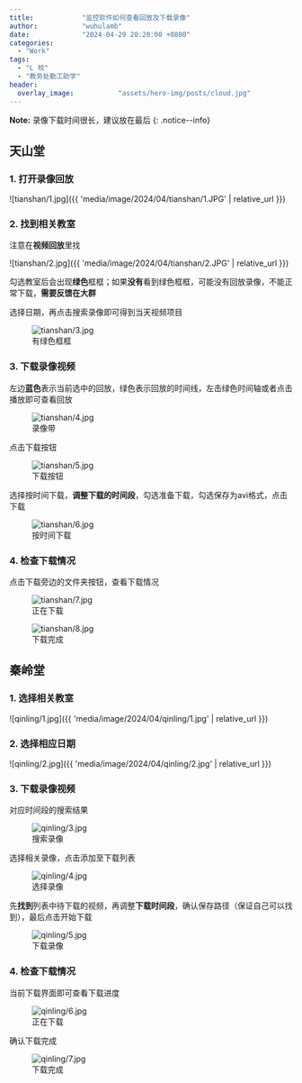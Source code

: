 ```yaml
---
title:            "监控软件如何查看回放及下载录像"
author:           "wuhulamb"
date:             "2024-04-29 20:20:00 +0800"
categories:
  - "Work"
tags:
  - "L 校"
  - "教务处勤工助学"
header:
  overlay_image:           "assets/hero-img/posts/cloud.jpg"
---
```


**Note:** 录像下载时间很长，建议放在最后
{: .notice--info}

## 天山堂

### 1. 打开录像回放

![tianshan/1.jpg]({{ 'media/image/2024/04/tianshan/1.JPG' | relative_url }})

### 2. 找到相关教室

注意在**视频回放**里找

![tianshan/2.jpg]({{ 'media/image/2024/04/tianshan/2.JPG' | relative_url }})

勾选教室后会出现**绿色**框框；如果**没有**看到绿色框框<!--more-->，可能没有回放录像，不能正常下载，**需要反馈在大群**

选择日期，再点击搜索录像即可得到当天视频项目

<figure class="align-center">
  <img src="{{ 'media/image/2024/04/tianshan/3.JPG' | relative_url }}" alt="tianshan/3.jpg">
  <figcaption>有绿色框框</figcaption>
</figure>

### 3. 下载录像视频

左边**蓝色**表示当前选中的回放，绿色表示回放的时间线，左击绿色时间轴或者点击播放即可查看回放

<figure class="align-center">
  <img src="{{ 'media/image/2024/04/tianshan/4.JPG' | relative_url }}" alt="tianshan/4.jpg">
  <figcaption>录像带</figcaption>
</figure>

点击下载按钮

<figure class="align-center">
  <img src="{{ 'media/image/2024/04/tianshan/5.JPG' | relative_url }}" alt="tianshan/5.jpg">
  <figcaption>下载按钮</figcaption>
</figure>

选择按时间下载，**调整下载的时间段**，勾选准备下载，勾选保存为avi格式，点击下载

<figure class="align-center">
  <img src="{{ 'media/image/2024/04/tianshan/6.JPG' | relative_url }}" alt="tianshan/6.jpg">
  <figcaption>按时间下载</figcaption>
</figure>

### 4. 检查下载情况

点击下载旁边的文件夹按钮，查看下载情况

<figure class="align-center">
  <img src="{{ 'media/image/2024/04/tianshan/7.JPG' | relative_url }}" alt="tianshan/7.jpg">
  <figcaption>正在下载</figcaption>
</figure> 

<figure class="align-center">
  <img src="{{ 'media/image/2024/04/tianshan/8.JPG' | relative_url }}" alt="tianshan/8.jpg">
  <figcaption>下载完成</figcaption>
</figure> 

## 秦岭堂

### 1. 选择相关教室

![qinling/1.jpg]({{ 'media/image/2024/04/qinling/1.jpg' | relative_url }})

### 2. 选择相应日期

![qinling/2.jpg]({{ 'media/image/2024/04/qinling/2.jpg' | relative_url }})

### 3. 下载录像视频

对应时间段的搜索结果

<figure class="align-center">
  <img src="{{ 'media/image/2024/04/qinling/3.jpg' | relative_url }}" alt="qinling/3.jpg">
  <figcaption>搜索录像</figcaption>
</figure> 

选择相关录像，点击添加至下载列表

<figure class="align-center">
  <img src="{{ 'media/image/2024/04/qinling/4.jpg' | relative_url }}" alt="qinling/4.jpg">
  <figcaption>选择录像</figcaption>
</figure> 

先**找到**列表中待下载的视频，再调整**下载时间段**，确认保存路径（保证自己可以找到），最后点击开始下载

<figure class="align-center">
  <img src="{{ 'media/image/2024/04/qinling/5.jpg' | relative_url }}" alt="qinling/5.jpg">
  <figcaption>下载录像</figcaption>
</figure> 

### 4. 检查下载情况

当前下载界面即可查看下载进度

<figure class="align-center">
  <img src="{{ 'media/image/2024/04/qinling/6.jpg' | relative_url }}" alt="qinling/6.jpg">
  <figcaption>正在下载</figcaption>
</figure> 

确认下载完成

<figure class="align-center">
  <img src="{{ 'media/image/2024/04/qinling/7.jpg' | relative_url }}" alt="qinling/7.jpg">
  <figcaption>下载完成</figcaption>
</figure> 
